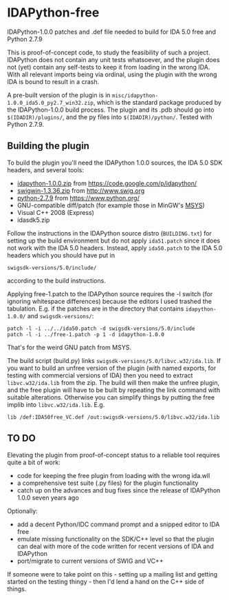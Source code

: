 # IDAPython-free
IDAPython-1.0.0 patches and .def file needed to build for IDA 5.0 free and Python 2.7.9

This is proof-of-concept code, to study the feasibility of such a project. IDAPython does not contain any unit tests whatsoever, and the plugin does not (yet) contain any self-tests to keep it from loading in the wrong IDA. With all relevant imports being via ordinal, using the plugin with the wrong IDA is bound to result in a crash.

A pre-built version of the plugin is in `misc/idapython-1.0.0_ida5.0_py2.7_win32.zip`, which is the standard package produced by the IDAPython-1.0.0 build process. The plugin and its .pdb should go into `$(IDADIR)/plugins/`, and the py files into `$(IDADIR)/python/`. Tested with Python 2.7.9.

## Building the plugin

To build the plugin you'll need the IDAPython 1.0.0 sources, the IDA 5.0 SDK headers, and several tools:
* [idapython-1.0.0.zip](https://code.google.com/p/idapython/downloads/detail?name=idapython-1.0.0.zip&can=2&q=) from https://code.google.com/p/idapython/
* [swigwin-1.3.36.zip](http://sourceforge.net/projects/swig/files/swigwin/swigwin-1.3.36/) from http://www.swig.org
* [python-2.7.9](https://www.python.org/downloads/release/python-279/) from https://www.python.org/
* GNU-compatible diff/patch (for example those in MinGW's [MSYS](http://www.mingw.org/wiki/MSYS))
* Visual C++ 2008 (Express)
* idasdk5.zip 

Follow the instructions in the IDAPython source distro (`BUILDING.txt`) for setting up the build environment but do not apply `ida51.patch` since it does not work with the IDA 5.0 headers. Instead, apply `ida50.patch` to the IDA 5.0 headers which you should have put in
```
swigsdk-versions/5.0/include/
```
according to the build instructions. 

Applying free-1.patch to the IDAPython source requires the -l switch (for ignoring whitespace differences) because the editors I used trashed the tabulation. E.g. if the patches are in the directory that contains `idapython-1.0.0/` and `swigsdk-versions/`:
```   
patch -l -i ../../ida50.patch -d swigsdk-versions/5.0/include
patch -l -i ../free-1.patch -p 1 -d idapython-1.0.0
```
That's for the weird GNU patch from MSYS.

The build script (build.py) links `swigsdk-versions/5.0/libvc.w32/ida.lib`. If you want to build an unfree version of the plugin (with named exports, for testing with commercial versions of IDA) then you need to extract `libvc.w32/ida.lib` from the zip. The build will then make the unfree plugin, and the free plugin will have to be built by repeating the link command with suitable alterations. Otherwise you can simplify things by putting the free implib into `libvc.w32/ida.lib`. E.g.
```
lib /def:IDA50free_VC.def /out:swigsdk-versions/5.0/libvc.w32/ida.lib
```

## TO DO

Elevating the plugin from proof-of-concept status to a reliable tool requires quite a bit of work:
 * code for keeping the free plugin from loading with the wrong ida.wll
 * a comprehensive test suite (.py files) for the plugin functionality
 * catch up on the advances and bug fixes since the release of IDAPython 1.0.0 seven years ago

Optionally:
 * add a decent Python/IDC command prompt and a snipped editor to IDA free
 * emulate missing functionality on the SDK/C++ level so that the plugin can deal with more of the code written for recent versions of IDA and IDAPython
 * port/migrate to current versions of SWIG and VC++

If someone were to take point on this - setting up a mailing list and getting started on the testing thingy - then I'd lend a hand on the C++ side of things.
